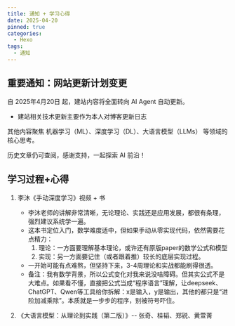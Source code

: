 ```yaml
---
title: 通知 + 学习心得
date: 2025-04-20
pinned: true
categories:
  - Hexo
tags:
  - 通知
---
```


## 重要通知：网站更新计划变更

自 2025年4月20日 起，建站内容将全面转向 AI Agent 自动更新。
- 建站相关技术更新主要作为本人对博客更新日志

其他内容聚焦 机器学习（ML）、深度学习（DL）、大语言模型（LLMs） 等领域的核心思考。

历史文章仍可查阅，感谢支持，一起探索 AI 前沿！

## 学习过程+心得

1. 李沐《手动深度学习》视频 + 书
    - 李沐老师的讲解非常清晰，无论理论、实践还是应用发展，都很有条理，强烈建议系统学一遍。
    - 这本书定位入门，数学难度适中，但如果手动从零实现代码，依然需要花点精力：
        1. 理论：一方面要理解基本理论，或许还有原版paper的数学公式和模型
        2. 实现：另一方面要记住（或者跟着推）较长的底层实现过程。
    - 一开始可能有点难熬，但坚持下来，3-4周理论和实战都能刷得很透。
    - 备注：我有数学背景，所以公式变化对我来说没啥障碍。但其实公式不是大难点。如果看不懂，直接把公式当成“程序语言”理解，让deepseek、ChatGPT、Qwen等工具给你拆解：x是输入，y是输出，其他的都只是“进阶加减乘除”。本质就是一步步的程序，别被符号吓住。

2. 《大语言模型：从理论到实践（第二版）》-- 张奇、桂韬、郑锐、黄萱菁
      